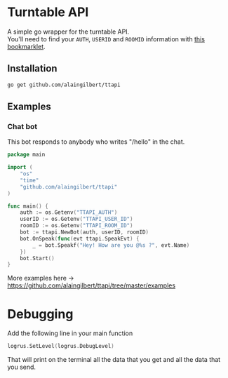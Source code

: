# Turntable API

A simple go wrapper for the turntable API.  
You'll need to find your `AUTH`, `USERID` and `ROOMID` information with [this bookmarklet](http://alaingilbert.github.com/Turntable-API/bookmarklet.html).

## Installation

```bash
go get github.com/alaingilbert/ttapi
```

## Examples

### Chat bot

This bot responds to anybody who writes "/hello" in the chat.

```go
package main

import (
	"os"
	"time"
	"github.com/alaingilbert/ttapi"
)

func main() {
	auth := os.Getenv("TTAPI_AUTH")
	userID := os.Getenv("TTAPI_USER_ID")
	roomID := os.Getenv("TTAPI_ROOM_ID")
	bot := ttapi.NewBot(auth, userID, roomID)
	bot.OnSpeak(func(evt ttapi.SpeakEvt) {
		_ = bot.Speakf("Hey! How are you @%s ?", evt.Name)
	})
	bot.Start()
}
```

More examples here -> https://github.com/alaingilbert/ttapi/tree/master/examples


# Debugging

Add the following line in your main function

```go
logrus.SetLevel(logrus.DebugLevel)
```

That will print on the terminal all the data that you get and all the data that you send.